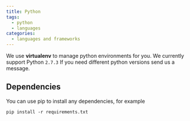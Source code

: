 ```yaml
---
title: Python
tags:
  - python
  - languages
categories:
  - languages and frameworks
---
```

We use **virtualenv** to manage python environments for you. We currently support Python ```2.7.3``` If you need different python versions send us a message.

## Dependencies
You can use pip to install any dependencies, for example

~~~shell
pip install -r requirements.txt
~~~
